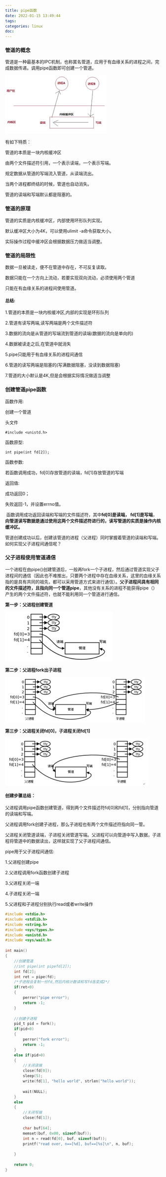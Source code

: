 ```yaml
---
title: pipe函数
date: 2022-01-15 13:49:44
tags:
categories: linux
doc:
---
```


### 管道的概念

管道是一种最基本的IPC机制，也称匿名管道，应用于有血缘关系的进程之间，完成数据传递。调用pipe函数即可创建一个管道。

![img](/images/javawz/wps6AFD.tmp.jpg) 

有如下特质：

管道的本质是一块内核缓冲区 

由两个文件描述符引用，一个表示读端，一个表示写端。

规定数据从管道的写端流入管道，从读端流出。

当两个进程都终结的时候，管道也自动消失。

管道的读端和写端默认都是阻塞的。

### 管道的原理

管道的实质是内核缓冲区，内部使用环形队列实现。

默认缓冲区大小为4K，可以使用ulimit -a命令获取大小。

实际操作过程中缓冲区会根据数据压力做适当调整。

### 管道的局限性

数据一旦被读走，便不在管道中存在，不可反复读取。

数据只能在一个方向上流动，若要实现双向流动，必须使用两个管道

只能在有血缘关系的进程间使用管道。

#### 总结:

1.管道的本质是一块内核缓冲区,内部的实现是环形队列

2.管道有读写两端,读写两端是两个文件描述符

3.数据的流向是从管道的写端流到管道的读端(数据的流向是单向的)

4.数据被读走之后,在管道中就消失

5.pipe只能用于有血缘关系的进程间通信

6.管道的读写两端是阻塞的(写满数据阻塞，没读到数据阻塞)

7.管道的大小默认是4K,但是会根据实际情况做适当调整



### 创建管道pipe函数

函数作用:

创建一个管道

头文件

```
#include <unistd.h>
```

函数原型:

```
int pipe(int fd[2]);
```

函数参数:

若函数调用成功，fd[0]存放管道的读端，fd[1]存放管道的写端

返回值:

成功返回0；

失败返回-1，并设置errno值。

​	函数调用成功返回读端和写端的文件描述符，其中**fd[0]是读端， fd[1]是写端**，**向管道读写数据是通过使用这两个文件描述符进行的，读写管道的实质是操作内核缓冲区。**

管道创建成功以后，创建该管道的进程（父进程）同时掌握着管道的读端和写端。如何实现父子进程间通信呢？

### 父子进程使用管道通信

一个进程在由pipe()创建管道后，一般再fork一个子进程，然后通过管道实现父子进程间的通信（因此也不难推出，只要两个进程中存在血缘关系，这里的血缘关系指的是具有共同的祖先，都可以采用管道方式来进行通信）。**父子进程间具有相同的文件描述符，且指向同一个管道pipe**，其他没有关系的进程不能获得pipe（）产生的两个文件描述符，也就不能利用同一个管道进行通信。

**第一步：父进程创建管道**

![img](/images/javawz/wps6AFE.tmp.jpg) 

**第二步：父进程fork出子进程**

![img](/images/javawz/wps6AFF.tmp.jpg) 

**第三步：父进程关闭fd[0]，子进程关闭fd[1]**

![img](/images/javawz/wps6B00.tmp.jpg) 

#### 创建步骤总结：

父进程调用pipe函数创建管道，得到两个文件描述符fd[0]和fd[1]，分别指向管道的读端和写端。

父进程调用fork创建子进程，那么子进程也有两个文件描述符指向同一管。

父进程关闭管道读端，子进程关闭管道写端。父进程可以向管道中写入数据，子进程将管道中的数据读出，这样就实现了父子进程间通信。

pipe用于父子进程间通信:

1.父进程创建pipe

2.父进程调用fork函数创建子进程

3.父进程关闭一端

4.子进程关闭一端

5.父进程和子进程分别执行read或者write操作



```c
#include <stdio.h>
#include <stdlib.h>
#include <string.h>
#include <sys/types.h>
#include <unistd.h>
#include <sys/wait.h>

int main()
{
	//创建管道
	//int pipe(int pipefd[2]);
	int fd[2];
	int ret = pipe(fd); 
    /*子进程会复制一份fd,然后内核计数读和写fd各变成2*/
	if(ret<0)
	{
		perror("pipe error");
		return -1;
	}

	//创建子进程
	pid_t pid = fork();
	if(pid<0) 
	{
		perror("fork error");
		return -1;
	}
	else if(pid>0)
	{
		//关闭读端
		close(fd[0]);
		sleep(5);
		write(fd[1], "hello world", strlen("hello world"));	

		wait(NULL);
	}
	else 
	{
		//关闭写端
		close(fd[1]);
		
		char buf[64];
		memset(buf, 0x00, sizeof(buf));
		int n = read(fd[0], buf, sizeof(buf));
		printf("read over, n==[%d], buf==[%s]\n", n, buf);
	
	}

	return 0;
}

```

